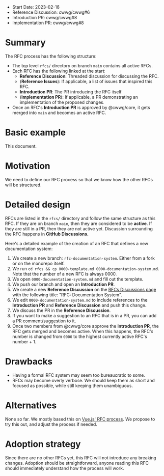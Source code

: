 - Start Date: 2023-02-16
- Reference Discussion: cwwg/cwwg#6
- Introduction PR: cwwg/cwwg#8
- Implementation PR: cwwg/cwwg#8

# Summary

The RFC process has the following structure:

- The top level `rfcs/` directory on branch `main` contains all active RFCs.
- Each RFC has the following linked at the start:
  - **Reference Discussion**: Threaded discussion for discussing the RFC.
  - (**Reference Issues**): If applicable, a list of issues that inspired this RFC.
  - **Introduction PR**: The PR introducing the RFC itself
  - (**Implementation PR**): If applicable, a PR demonstrating an implementation of the proposed changes.
- Once an RFC's **Introduction PR** is approved by @cwwg/core, it gets merged into `main` and becomes an active RFC.

# Basic example

This document.

# Motivation

We need to define our RFC process so that we know how the other RFCs will be structured.

# Detailed design

RFCs are listed in the `rfcs/` directory and follow the same structure as this RFC. If they are on branch `main`, then they are considered to be **active**. If they are still in a PR, then they are not active yet. Discussion surrounding the RFC happens in **GitHub Discussions**.

Here's a detailed example of the creation of an RFC that defines a new documentation system:

1. We create a new branch: `rfc-documentation-system`. Either from a fork or on the monorepo itself.
2. We run `cd rfcs && cp 0000-template.md 0000-documentation-system.md`. Note that the number of a new RFC is always 0000.
3. We open `0000-documentation-system.md` and fill out the template.
4. We push our branch and open an  **Introduction PR**.
5. We create a new **Reference Discussion** on the [RFCs Discussions page](https://github.com/cwwg/cwwg/discussions/categories/rfcs) with the following title: "RFC: Documentation System".
6. We edit `0000-documentation-system.md` to include references to the **Introduction PR** and **Reference Discussion** and push this change. 
7. We discuss the PR in the **Reference Discussion**.
8. If you want to make a suggestion to an RFC that is in a PR, you can add a PR comment/suggestion to it.
9. Once two members from @cwwg/core approve the **Introduction PR**, the RFC gets merged and becomes active. When this happens, the RFC's number is changed from `0000` to the highest currently active RFC's number + 1.

# Drawbacks

- Having a formal RFC system may seem too bureaucratic to some.
- RFCs may become overly verbose. We should keep them as short and focused as possible, while still keeping them unambiguous.

# Alternatives

None so far. We mostly based this on [Vue.js' RFC process](https://github.com/vuejs/rfcs/blob/master/0000-template.md). We propose to try this out, and adjust the process if needed.

# Adoption strategy

Since there are no other RFCs yet, this RFC will not introduce any breaking changes. Adoption should be straightforward, anyone reading this RFC should immediately understand how the process will work.